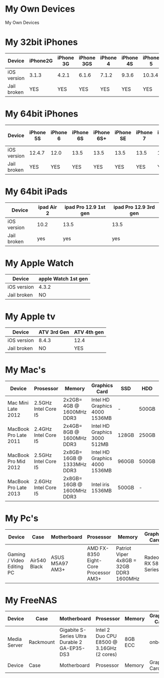 # My Own Devices
My Own Devices

# My 32bit iPhones
| Device      | iPhone2G | iPhone 3G | iPhone 3GS| iPhone 4 | iPhone 4S | iPhone 5 | iPhone 5C | 
| ---------- | ---------- | ---------- | ---------- | ---------- | ---------- | ---------- |---------- |
| iOS version | 3.1.3 | 4.2.1 |6.1.6 | 7.1.2 | 9.3.6 | 10.3.4 | 10.3.3 | 
| Jail broken | YES | YES | YES | YES | YES | YES | YES |


# My 64bit iPhones
| Device | iPhone 5S | iPhone 6 | iPhone 6S | iPhone 6S+ | iPhone SE |iPhone 7 | iPhone 8+ | iPhone 11 Pro Max |
| ---------- | ---------- | ---------- | ---------- | ---------- | ---------- | ---------- |---------- |---------- |
| iOS version | 12.4.7 | 12.0   | 13.5 |  13.5| 13.5 | 13.5 | 13.5 |13.5 |
| Jail broken | YES    |  YES   |  YES |  YES |    YES |    YES |  YES | YES |


# My 64bit iPads
| Device | ipad Air 2 | ipad Pro 12.9 1st gen | ipad Pro 12.9 3rd gen |
| ---------- | ---------- | ---------- | ---------- | 
| iOS version | 10.2 | 13.5 | 13.5 | 
| Jail broken | yes | yes | yes | 


# My Apple Watch
| Device | apple Watch 1st gen | 
| ---------- | ---------- | 
| iOS version | 4.3.2 |  
| Jail broken | NO |  


# My Apple tv
| Device | ATV 3rd Gen | ATV 4th gen | 
| ---------- | ---------- | ---------- |  
| iOS version | 8.4.3 | 12.4 |  
| Jail broken | NO | YES |   


# My Mac's
| Device | Prosessor | Memory | Graphics Card | SSD | HDD | OS |
| ---------- | ---------- | ----------  | ---------- | ---------- | ---------- | ---------- |  
| Mac Mini Late 2012  | 2.5GHz Intel Core I5 | 2x2GB= 4GB @ 1600MHz DDR3 | Intel HD Graphics 4000 1536MB | - | 500GB | MacOS Catalina 10.15 Beta  |
| MacBook Pro Late 2011  | 2.4GHz Intel Core I5 | 2x4GB= 8GB @ 1600MHz DDR3 | Intel HD Graphics 3000 512MB | 128GB | 250GB | MacOS High Sierra 10.13.6  | 
| MacBook Pro Mid 2012  | 2.5GHz Intel Core I5 | 2x8GB= 16GB @ 1333MHz DDR3 | Intel HD Graphics 4000 1536MB | 960GB | 500GB | MacOS Catalina 10.15.6 Beta (19G36e)  |
| MacBook Pro Late 2013  | 2.6GHz Intel Core I5 | 2x8GB= 16GB @ 1600MHz DDR3 | Intel iris 1536MB | 500GB | - | MacOS Big Sur 11.0 Beta 2 (20A43300b)  |


# My Pc's
| Device | Case | Motherboard  | Prosessor | Memory | Graphics Card | CPU Cooling | PSU | SSD | HDD | OS |
| ---------- | ---------- | ----------  | ---------- | ---------- | ---------- | ---------- | ---------- | ---------- | ---------- |---------- |
| Gaming / Video Editing PC  | Air540 Black | ASUS M5A97 AM3+ | AMD FX-8350 Eight-Core Processor AM3+| Patriot Viper 4x8GB = 32GB DDR3 1600MHz | Radeon RX 580 Series | CorseAir H80I V2 | PSU | SanDisk Ultra3D 500GB | WestenDigital 500GB Blue | Windows 10 Pro 64-bit |


# My FreeNAS
| Device | Case | Motherboard  | Prosessor | Memory | Graphics Card | CPU Cooling | PSU | SSD | HDD | OS |
| ---------- | ---------- | ----------  | ---------- | ---------- | ---------- | ---------- | ---------- | ---------- | ---------- |---------- |
| Media Server | Rackmount | Gigabite S-Series Ultra Durable 2 GA-EP35-DS3  | Intel 2 Duo CPU E8500 @ 3.16GHz (2 cores) | 8GB ECC| onboard | Stock Cooler | PSU | 32GB USB | 15x4TB | 11.3-U3.1 |
| Device | Case | Motherboard  | Prosessor | Memory | Graphics Card |---------- | PSU | SSD | HDD | HDD |

